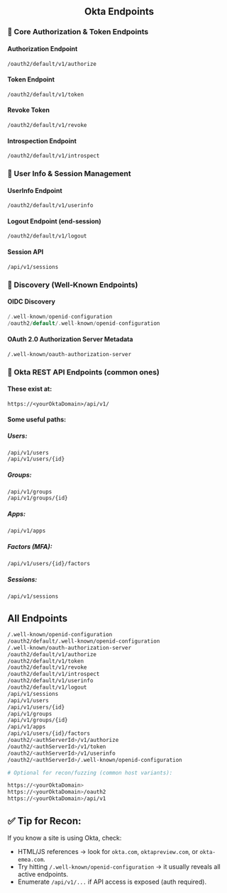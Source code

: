 <div align="center">

<h2>Okta Endpoints</h2>

</div>

### 🔑 Core Authorization & Token Endpoints

#### Authorization Endpoint

```
/oauth2/default/v1/authorize
```

#### Token Endpoint

```
/oauth2/default/v1/token
```

#### Revoke Token

```
/oauth2/default/v1/revoke
```

#### Introspection Endpoint

```
/oauth2/default/v1/introspect
```

### 👤 User Info & Session Management

#### UserInfo Endpoint

```
/oauth2/default/v1/userinfo
```

#### Logout Endpoint (end-session)

```
/oauth2/default/v1/logout
```

#### Session API

```
/api/v1/sessions
```

### 📖 Discovery (Well-Known Endpoints)

#### OIDC Discovery

```swift
/.well-known/openid-configuration
/oauth2/default/.well-known/openid-configuration
```

#### OAuth 2.0 Authorization Server Metadata

```pgsql
/.well-known/oauth-authorization-server
```

### 👥 Okta REST API Endpoints (common ones)

#### These exist at:

```
https://<yourOktaDomain>/api/v1/
```

#### Some useful paths:

##### Users:

```
/api/v1/users
/api/v1/users/{id}
```

##### Groups:

```
/api/v1/groups
/api/v1/groups/{id}
```

##### Apps:

```
/api/v1/apps
```

##### Factors (MFA):

```
/api/v1/users/{id}/factors
```

##### Sessions:

```
/api/v1/sessions
```

## All Endpoints

```bash
/.well-known/openid-configuration
/oauth2/default/.well-known/openid-configuration
/.well-known/oauth-authorization-server
/oauth2/default/v1/authorize
/oauth2/default/v1/token
/oauth2/default/v1/revoke
/oauth2/default/v1/introspect
/oauth2/default/v1/userinfo
/oauth2/default/v1/logout
/api/v1/sessions
/api/v1/users
/api/v1/users/{id}
/api/v1/groups
/api/v1/groups/{id}
/api/v1/apps
/api/v1/users/{id}/factors
/oauth2/<authServerId>/v1/authorize
/oauth2/<authServerId>/v1/token
/oauth2/<authServerId>/v1/userinfo
/oauth2/<authServerId>/.well-known/openid-configuration

# Optional for recon/fuzzing (common host variants):

https://<yourOktaDomain>
https://<yourOktaDomain>/oauth2
https://<yourOktaDomain>/api/v1
```

## ✅ Tip for Recon:

If you know a site is using Okta, check:

- HTML/JS references → look for `okta.com`, `oktapreview.com`, or `okta-emea.com`.
- Try hitting `/.well-known/openid-configuration` → it usually reveals all active endpoints.
- Enumerate `/api/v1/...` if API access is exposed (auth required).
